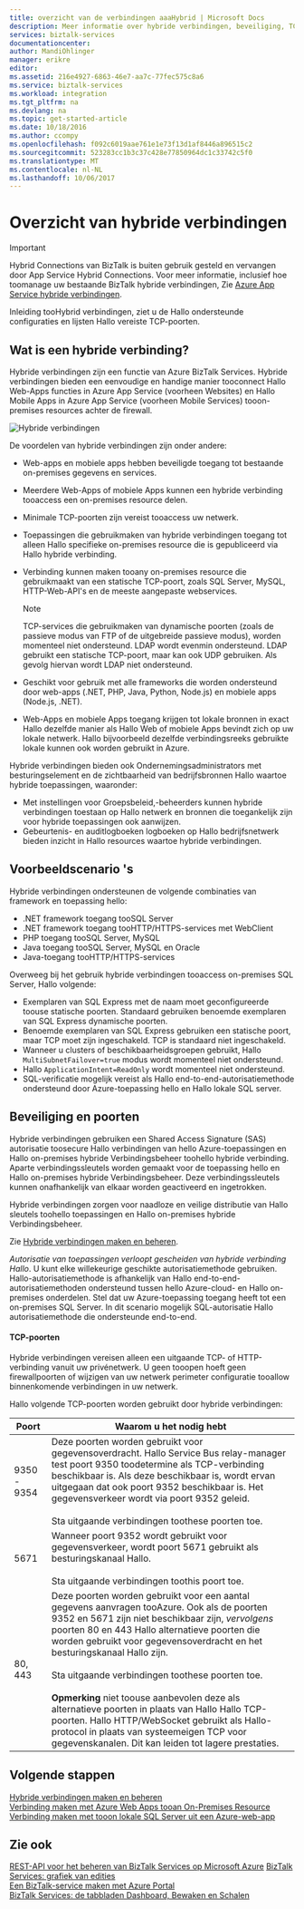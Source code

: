 ```yaml
---
title: overzicht van de verbindingen aaaHybrid | Microsoft Docs
description: Meer informatie over hybride verbindingen, beveiliging, TCP-poorten en ondersteunde configuraties. MABS, WABS.
services: biztalk-services
documentationcenter: 
author: MandiOhlinger
manager: erikre
editor: 
ms.assetid: 216e4927-6863-46e7-aa7c-77fec575c8a6
ms.service: biztalk-services
ms.workload: integration
ms.tgt_pltfrm: na
ms.devlang: na
ms.topic: get-started-article
ms.date: 10/18/2016
ms.author: ccompy
ms.openlocfilehash: f092c6019aae761e1e73f13d1af8446a896515c2
ms.sourcegitcommit: 523283cc1b3c37c428e77850964dc1c33742c5f0
ms.translationtype: MT
ms.contentlocale: nl-NL
ms.lasthandoff: 10/06/2017
---
```

# <a name="hybrid-connections-overview"></a>Overzicht van hybride verbindingen

> [!IMPORTANT]
> Hybrid Connections van BizTalk is buiten gebruik gesteld en vervangen door App Service Hybrid Connections. Voor meer informatie, inclusief hoe toomanage uw bestaande BizTalk hybride verbindingen, Zie [Azure App Service hybride verbindingen](../app-service/app-service-hybrid-connections.md).

Inleiding tooHybrid verbindingen, ziet u de Hallo ondersteunde configuraties en lijsten Hallo vereiste TCP-poorten.

## <a name="what-is-a-hybrid-connection"></a>Wat is een hybride verbinding?
Hybride verbindingen zijn een functie van Azure BizTalk Services. Hybride verbindingen bieden een eenvoudige en handige manier tooconnect Hallo Web-Apps functies in Azure App Service (voorheen Websites) en Hallo Mobile Apps in Azure App Service (voorheen Mobile Services) tooon-premises resources achter de firewall.

![Hybride verbindingen][HCImage]

De voordelen van hybride verbindingen zijn onder andere:

* Web-apps en mobiele apps hebben beveiligde toegang tot bestaande on-premises gegevens en services.
* Meerdere Web-Apps of mobiele Apps kunnen een hybride verbinding tooaccess een on-premises resource delen.
* Minimale TCP-poorten zijn vereist tooaccess uw netwerk.
* Toepassingen die gebruikmaken van hybride verbindingen toegang tot alleen Hallo specifieke on-premises resource die is gepubliceerd via Hallo hybride verbinding.
* Verbinding kunnen maken tooany on-premises resource die gebruikmaakt van een statische TCP-poort, zoals SQL Server, MySQL, HTTP-Web-API's en de meeste aangepaste webservices.
  
  > [!NOTE]
  > TCP-services die gebruikmaken van dynamische poorten (zoals de passieve modus van FTP of de uitgebreide passieve modus), worden momenteel niet ondersteund. LDAP wordt evenmin ondersteund. LDAP gebruikt een statische TCP-poort, maar kan ook UDP gebruiken. Als gevolg hiervan wordt LDAP niet ondersteund.
  > 
  > 
* Geschikt voor gebruik met alle frameworks die worden ondersteund door web-apps (.NET, PHP, Java, Python, Node.js) en mobiele apps (Node.js, .NET).
* Web-Apps en mobiele Apps toegang krijgen tot lokale bronnen in exact Hallo dezelfde manier als Hallo Web of mobiele Apps bevindt zich op uw lokale netwerk. Hallo bijvoorbeeld dezelfde verbindingsreeks gebruikte lokale kunnen ook worden gebruikt in Azure.

Hybride verbindingen bieden ook Ondernemingsadministrators met besturingselement en de zichtbaarheid van bedrijfsbronnen Hallo waartoe hybride toepassingen, waaronder:

* Met instellingen voor Groepsbeleid,-beheerders kunnen hybride verbindingen toestaan op Hallo netwerk en bronnen die toegankelijk zijn voor hybride toepassingen ook aanwijzen.
* Gebeurtenis- en auditlogboeken logboeken op Hallo bedrijfsnetwerk bieden inzicht in Hallo resources waartoe hybride verbindingen.

## <a name="example-scenarios"></a>Voorbeeldscenario 's
Hybride verbindingen ondersteunen de volgende combinaties van framework en toepassing hello:

* .NET framework toegang tooSQL Server
* .NET framework toegang tooHTTP/HTTPS-services met WebClient
* PHP toegang tooSQL Server, MySQL
* Java toegang tooSQL Server, MySQL en Oracle
* Java-toegang tooHTTP/HTTPS-services

Overweeg bij het gebruik hybride verbindingen tooaccess on-premises SQL Server, Hallo volgende:

* Exemplaren van SQL Express met de naam moet geconfigureerde toouse statische poorten. Standaard gebruiken benoemde exemplaren van SQL Express dynamische poorten.
* Benoemde exemplaren van SQL Express gebruiken een statische poort, maar TCP moet zijn ingeschakeld. TCP is standaard niet ingeschakeld.
* Wanneer u clusters of beschikbaarheidsgroepen gebruikt, Hallo `MultiSubnetFailover=true` modus wordt momenteel niet ondersteund.
* Hallo `ApplicationIntent=ReadOnly` wordt momenteel niet ondersteund.
* SQL-verificatie mogelijk vereist als Hallo end-to-end-autorisatiemethode ondersteund door Azure-toepassing hello en Hallo lokale SQL server.

## <a name="security-and-ports"></a>Beveiliging en poorten
Hybride verbindingen gebruiken een Shared Access Signature (SAS) autorisatie toosecure Hallo verbindingen van hello Azure-toepassingen en Hallo on-premises hybride Verbindingsbeheer toohello hybride verbinding. Aparte verbindingssleutels worden gemaakt voor de toepassing hello en Hallo on-premises hybride Verbindingsbeheer. Deze verbindingssleutels kunnen onafhankelijk van elkaar worden geactiveerd en ingetrokken.

Hybride verbindingen zorgen voor naadloze en veilige distributie van Hallo sleutels toohello toepassingen en Hallo on-premises hybride Verbindingsbeheer.

Zie [Hybride verbindingen maken en beheren](integration-hybrid-connection-create-manage.md).

*Autorisatie van toepassingen verloopt gescheiden van hybride verbinding Hallo*. U kunt elke willekeurige geschikte autorisatiemethode gebruiken. Hallo-autorisatiemethode is afhankelijk van Hallo end-to-end-autorisatiemethoden ondersteund tussen hello Azure-cloud- en Hallo on-premises onderdelen. Stel dat uw Azure-toepassing toegang heeft tot een on-premises SQL Server. In dit scenario mogelijk SQL-autorisatie Hallo autorisatiemethode die ondersteunde end-to-end.

#### <a name="tcp-ports"></a>TCP-poorten
Hybride verbindingen vereisen alleen een uitgaande TCP- of HTTP-verbinding vanuit uw privénetwerk. U geen tooopen hoeft geen firewallpoorten of wijzigen van uw netwerk perimeter configuratie tooallow binnenkomende verbindingen in uw netwerk.

Hallo volgende TCP-poorten worden gebruikt door hybride verbindingen:

| Poort | Waarom u het nodig hebt |
| --- | --- |
| 9350 - 9354 |Deze poorten worden gebruikt voor gegevensoverdracht. Hallo Service Bus relay-manager test poort 9350 toodetermine als TCP-verbinding beschikbaar is. Als deze beschikbaar is, wordt ervan uitgegaan dat ook poort 9352 beschikbaar is. Het gegevensverkeer wordt via poort 9352 geleid. <br/><br/>Sta uitgaande verbindingen toothese poorten toe. |
| 5671 |Wanneer poort 9352 wordt gebruikt voor gegevensverkeer, wordt poort 5671 gebruikt als besturingskanaal Hallo. <br/><br/>Sta uitgaande verbindingen toothis poort toe. |
| 80, 443 |Deze poorten worden gebruikt voor een aantal gegevens aanvragen tooAzure. Ook als de poorten 9352 en 5671 zijn niet beschikbaar zijn, *vervolgens* poorten 80 en 443 Hallo alternatieve poorten die worden gebruikt voor gegevensoverdracht en het besturingskanaal Hallo zijn.<br/><br/>Sta uitgaande verbindingen toothese poorten toe. <br/><br/>**Opmerking** niet toouse aanbevolen deze als alternatieve poorten in plaats van Hallo Hallo TCP-poorten. Hallo HTTP/WebSocket gebruikt als Hallo-protocol in plaats van systeemeigen TCP voor gegevenskanalen. Dit kan leiden tot lagere prestaties. |

## <a name="next-steps"></a>Volgende stappen
[Hybride verbindingen maken en beheren](integration-hybrid-connection-create-manage.md)<br/>
[Verbinding maken met Azure Web Apps tooan On-Premises Resource](../app-service-web/web-sites-hybrid-connection-get-started.md)<br/>
[Verbinding maken met tooon lokale SQL Server uit een Azure-web-app](../app-service-web/web-sites-hybrid-connection-connect-on-premises-sql-server.md)<br/>

## <a name="see-also"></a>Zie ook
[REST-API voor het beheren van BizTalk Services op Microsoft Azure](http://msdn.microsoft.com/library/azure/dn232347.aspx)
[BizTalk Services: grafiek van edities](biztalk-editions-feature-chart.md)<br/>
[Een BizTalk-service maken met Azure Portal](biztalk-provision-services.md)<br/>
[BizTalk Services: de tabbladen Dashboard, Bewaken en Schalen](biztalk-dashboard-monitor-scale-tabs.md)<br/>

[HCImage]: ./media/integration-hybrid-connection-overview/WABS_HybridConnectionImage.png
[HybridConnectionTab]: ./media/integration-hybrid-connection-overview/WABS_HybridConnectionTab.png
[HCOnPremSetup]: ./media/integration-hybrid-connection-overview/WABS_HybridConnectionOnPremSetup.png
[HCManageConnection]: ./media/integration-hybrid-connection-overview/WABS_HybridConnectionManageConn.png
